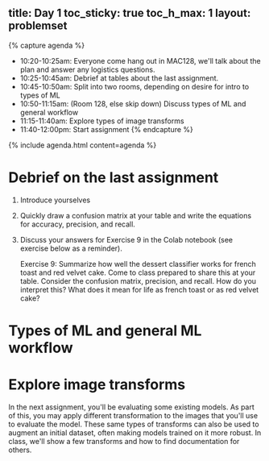 title: Day 1
toc_sticky: true 
toc_h_max: 1
layout: problemset
---

{% capture agenda %}
* 10:20-10:25am: Everyone come hang out in MAC128, we'll talk about the plan and answer any logistics questions.
* 10:25-10:45am: Debrief at tables about the last assignment.
* 10:45-10:50am: Split into two rooms, depending on desire for intro to types of ML
* 10:50-11:15am: (Room 128, else skip down) Discuss types of ML and general workflow
* 11:15-11:40am: Explore types of image transforms
* 11:40-12:00pm: Start assignment 
{% endcapture %}

{% include agenda.html content=agenda %}

# Debrief on the last assignment

1. Introduce yourselves
2. Quickly draw a confusion matrix at your table and write the equations for accuracy, precision, and recall.
3. Discuss your answers for Exercise 9 in the Colab notebook (see exercise below as a reminder).

    Exercise 9: Summarize how well the dessert classifier works for french toast and red velvet cake.
    Come to class prepared to share this at your table.
    Consider the confusion matrix, precision, and recall. How do you interpret this?
    What does it mean for life as french toast or as red velvet cake?


# Types of ML and general ML workflow



# Explore image transforms

In the next assignment, you'll be evaluating some existing models. As part of this, you may apply different transformation to the images that you'll use to evaluate the model. These same types of transforms can also be used to augment an initial dataset, often making models trained on it more robust. In class, we'll show a few transforms and how to find documentation for others.
